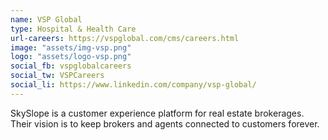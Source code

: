 ```yaml
---
name: VSP Global
type: Hospital & Health Care
url-careers: https://vspglobal.com/cms/careers.html
image: "assets/img-vsp.png"
logo: "assets/logo-vsp.png"
social_fb: vspglobalcareers
social_tw: VSPCareers
social_li: https://www.linkedin.com/company/vsp-global/
---
```

SkySlope is a customer experience platform for real estate brokerages. Their vision is to keep brokers and agents connected to customers forever.
